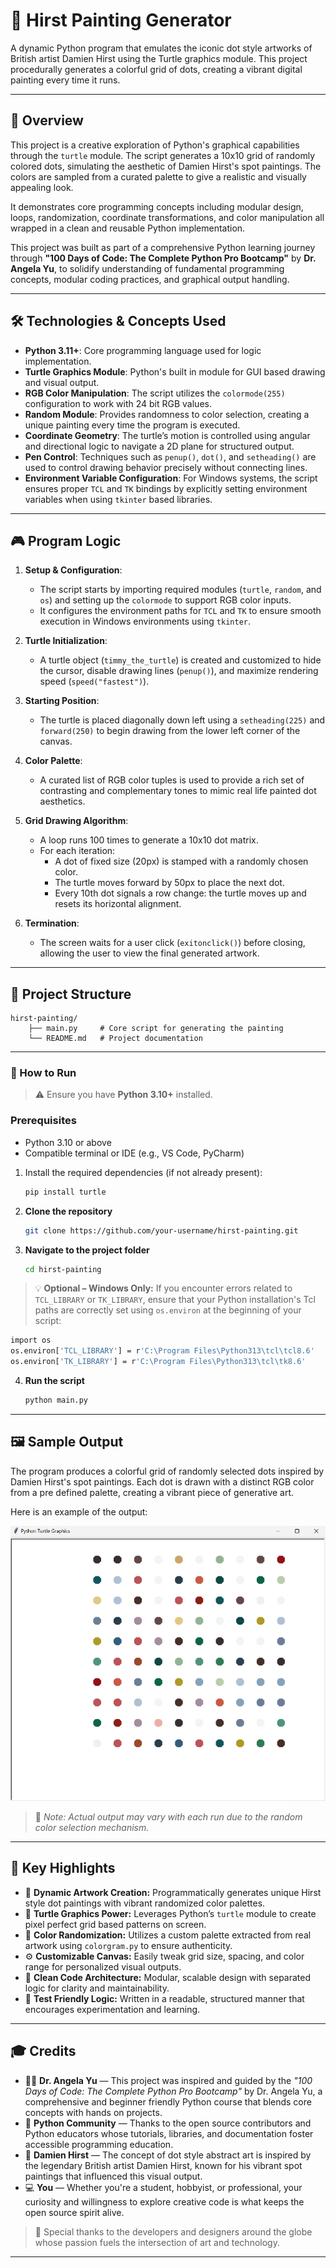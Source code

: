 # 🎨 Hirst Painting Generator

A dynamic Python program that emulates the iconic dot style artworks of British artist Damien Hirst using the Turtle graphics module. This project procedurally generates a colorful grid of dots, creating a vibrant digital painting every time it runs.

---

## 🧩 Overview

This project is a creative exploration of Python's graphical capabilities through the `turtle` module. The script generates a 10x10 grid of randomly colored dots, simulating the aesthetic of Damien Hirst's spot paintings. The colors are sampled from a curated palette to give a realistic and visually appealing look. 

It demonstrates core programming concepts including modular design, loops, randomization, coordinate transformations, and color manipulation all wrapped in a clean and reusable Python implementation.

This project was built as part of a comprehensive Python learning journey through **"100 Days of Code: The Complete Python Pro Bootcamp"** by **Dr. Angela Yu**, to solidify understanding of fundamental programming concepts, modular coding practices, and graphical output handling.

---

## 🛠 Technologies & Concepts Used

- **Python 3.11+**: Core programming language used for logic implementation.
- **Turtle Graphics Module**: Python's built in module for GUI based drawing and visual output.
- **RGB Color Manipulation**: The script utilizes the `colormode(255)` configuration to work with 24 bit RGB values.
- **Random Module**: Provides randomness to color selection, creating a unique painting every time the program is executed.
- **Coordinate Geometry**: The turtle’s motion is controlled using angular and directional logic to navigate a 2D plane for structured output.
- **Pen Control**: Techniques such as `penup()`, `dot()`, and `setheading()` are used to control drawing behavior precisely without connecting lines.
- **Environment Variable Configuration**: For Windows systems, the script ensures proper `TCL` and `TK` bindings by explicitly setting environment variables when using `tkinter` based libraries.

---

## 🎮 Program Logic

1. **Setup & Configuration**:
   - The script starts by importing required modules (`turtle`, `random`, and `os`) and setting up the `colormode` to support RGB color inputs.
   - It configures the environment paths for `TCL` and `TK` to ensure smooth execution in Windows environments using `tkinter`.

2. **Turtle Initialization**:
   - A turtle object (`timmy_the_turtle`) is created and customized to hide the cursor, disable drawing lines (`penup()`), and maximize rendering speed (`speed("fastest")`).

3. **Starting Position**:
   - The turtle is placed diagonally down left using a `setheading(225)` and `forward(250)` to begin drawing from the lower left corner of the canvas.

4. **Color Palette**:
   - A curated list of RGB color tuples is used to provide a rich set of contrasting and complementary tones to mimic real life painted dot aesthetics.

5. **Grid Drawing Algorithm**:
   - A loop runs 100 times to generate a 10x10 dot matrix.
   - For each iteration:
     - A dot of fixed size (20px) is stamped with a randomly chosen color.
     - The turtle moves forward by 50px to place the next dot.
     - Every 10th dot signals a row change: the turtle moves up and resets its horizontal alignment.

6. **Termination**:
   - The screen waits for a user click (`exitonclick()`) before closing, allowing the user to view the final generated artwork.

---

## 📁 Project Structure

```
hirst-painting/
    ├── main.py     # Core script for generating the painting
    └── README.md   # Project documentation
```

---

### 🚀 How to Run

> ⚠️ Ensure you have **Python 3.10+** installed.

### Prerequisites
- Python 3.10 or above
- Compatible terminal or IDE (e.g., VS Code, PyCharm)

1. Install the required dependencies (if not already present):
   ```bash
   pip install turtle
   ```

2. **Clone the repository**
   ```bash
   git clone https://github.com/your-username/hirst-painting.git
   ```

3. **Navigate to the project folder**
   ```bash
   cd hirst-painting
   ```

> 💡 **Optional – Windows Only:** If you encounter errors related to `TCL_LIBRARY` or `TK_LIBRARY`, ensure that your Python installation's Tcl paths are correctly set using `os.environ` at the beginning of your script:
   ```bash
   import os
   os.environ['TCL_LIBRARY'] = r'C:\Program Files\Python313\tcl\tcl8.6'
   os.environ['TK_LIBRARY'] = r'C:\Program Files\Python313\tcl\tk8.6'
   ```

4. **Run the script**
   ```bash
   python main.py
   ```

---

## 🖼 Sample Output

The program produces a colorful grid of randomly selected dots inspired by Damien Hirst's spot paintings. Each dot is drawn with a distinct RGB color from a pre defined palette, creating a vibrant piece of generative art.

Here is an example of the output:

<p align="center">
  <img src="sample_output.png" alt="Hirst Painting Output" width="600"/>
</p>

> 📝 *Note: Actual output may vary with each run due to the random color selection mechanism.*

---

## 🔑 Key Highlights

- 🎨 **Dynamic Artwork Creation:** Programmatically generates unique Hirst style dot paintings with vibrant randomized color palettes.
- 🐢 **Turtle Graphics Power:** Leverages Python’s `turtle` module to create pixel perfect grid based patterns on screen.
- 🎲 **Color Randomization:** Utilizes a custom palette extracted from real artwork using `colorgram.py` to ensure authenticity.
- ⚙️ **Customizable Canvas:** Easily tweak grid size, spacing, and color range for personalized visual outputs.
- 📁 **Clean Code Architecture:** Modular, scalable design with separated logic for clarity and maintainability.
- 🧪 **Test Friendly Logic:** Written in a readable, structured manner that encourages experimentation and learning.

---

## 🎓 Credits

- 👩‍🏫 **Dr. Angela Yu** — This project was inspired and guided by the *"100 Days of Code: The Complete Python Pro Bootcamp"* by Dr. Angela Yu, a comprehensive and beginner friendly Python course that blends core concepts with hands on projects.
- 🐍 **Python Community** — Thanks to the open source contributors and Python educators whose tutorials, libraries, and documentation foster accessible programming education.
- 🎨 **Damien Hirst** — The concept of dot style abstract art is inspired by the legendary British artist Damien Hirst, known for his vibrant spot paintings that influenced this visual output.
- 💻 **You** — Whether you're a student, hobbyist, or professional, your curiosity and willingness to explore creative code is what keeps the open source spirit alive.

> 🙏 Special thanks to the developers and designers around the globe whose passion fuels the intersection of art and technology.

---